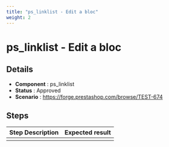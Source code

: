 ```yaml
---
title: "ps_linklist - Edit a bloc"
weight: 2
---
```


# ps_linklist - Edit a bloc
## Details
* **Component** : ps_linklist
* **Status** : Approved
* **Scenario** : https://forge.prestashop.com/browse/TEST-674

## Steps
| Step Description | Expected result |
| ----- | ----- |
|  |  |
